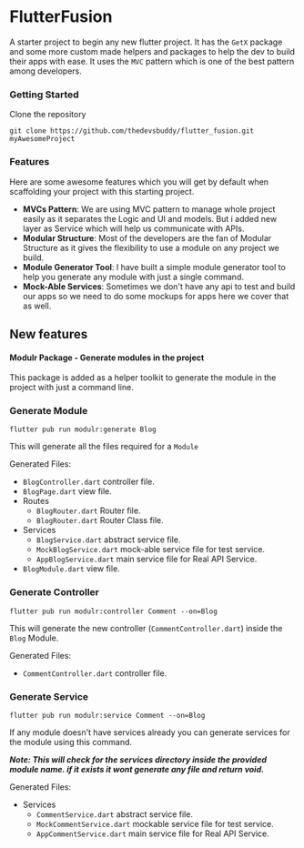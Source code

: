 # FlutterFusion

A starter project to begin any new flutter project.
It has the `GetX` package and some more custom made helpers and packages to help the dev to build their apps with ease.
It uses the `MVC` pattern which is one of the best pattern among developers.

### Getting Started

Clone the repository

```shell
git clone https://github.com/thedevsbuddy/flutter_fusion.git myAwesomeProject
```

### Features

Here are some awesome features which you will get by default when scaffolding your project with this starting project.

- **MVCs Pattern**: We are using MVC pattern to manage whole project easily as it separates the Logic and UI and models. But i added new layer as Service which will help us communicate with APIs.
- **Modular Structure**: Most of the developers are the fan of Modular Structure as it gives the flexibility to use a module on any project we build.
- **Module Generator Tool**: I have built a simple module generator tool to help you generate any module with just a single command.
- **Mock-Able Services**: Sometimes we don't have any api to test and build our apps so we need to do some mockups for apps here we cover that as well.

## New features

#### Modulr Package - Generate modules in the project

This package is added as a helper toolkit to generate the module in the project with just a command
line.

### Generate Module

```shell
flutter pub run modulr:generate Blog
```

This will generate all the files required for a `Module`

Generated Files:

- `BlogController.dart` controller file.
- `BlogPage.dart` view file.
- Routes
  - `BlogRouter.dart` Router file.
  - `BlogRouter.dart` Router Class file.
- Services
  - `BlogService.dart` abstract service file.
  - `MockBlogService.dart` mock-able service file for test service.
  - `AppBlogService.dart` main service file for Real API Service.
- `BlogModule.dart` view file.

### Generate Controller

```shell
flutter pub run modulr:controller Comment --on=Blog
```

This will generate the new controller (`CommentController.dart`) inside the `Blog` Module.

Generated Files:

- `CommentController.dart` controller file.

### Generate Service

```shell
flutter pub run modulr:service Comment --on=Blog
```

If any module doesn't have services already you can generate services for the module using this command.

**_Note: This will check for the services directory inside the provided module name. if it exists it wont generate any file and return void._**

Generated Files:

- Services
  - `CommentService.dart` abstract service file.
  - `MockCommentService.dart` mockable service file for test service.
  - `AppCommentService.dart` main service file for Real API Service.
